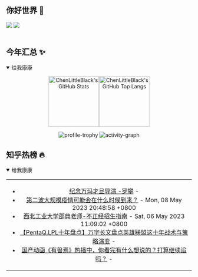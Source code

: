 ## 你好世界 👋

[![](https://img.shields.io/badge/@ChenLittleBlack-1a6c81?style=flat&logo=java&logoColor=1a6c81&label=Java&colorA=ffffff)](https://www.java.com/)
[![](https://img.shields.io/badge/@ChenLittleBlack-41b883?style=flat&logo=vuedotjs&logoColor=41b883&label=Vue&colorA=ffffff)](https://cn.vuejs.org/)

<div align="center">

<img alt="" src="https://readme-typing-svg.herokuapp.com?font=Consolas&center=true&vCenter=true&width=800&height=60&lines=The+traveler+often+arrives%2C+and+the+doer+often+succeeds.">
<img width="800"  height="3" alt="" src="https://camo.githubusercontent.com/82291b0fe831bfc6781e07fc5090cbd0a8b912bb8b8d4fec0696c881834f81ac/68747470733a2f2f70726f626f742e6d656469612f394575424971676170492e676966">

</div>


## 今年汇总 ✨

<details open>

<summary>给我康康</summary>

<div align="center">

<img height="137px" alt="ChenLittleBlack's GitHub Stats" src="https://github-readme-stats-roan-delta.vercel.app/api?username=ChenLittleBlack&hide_title=false&hide_border=true&show_icons=true&include_all_commits=true&line_height=21&bg_color=0,EC6C6C,FFD479,FFFC79,73FA79&theme=graywhite&locale=cn" /><img align="" height="137px" alt="ChenLittleBlack's GitHub Top Langs" src="https://github-readme-stats-roan-delta.vercel.app/api/top-langs/?username=ChenLittleBlack&hide_title=false&hide_border=true&layout=compact&bg_color=0,73FA79,73FDFF,D783FF&theme=graywhite&locale=cn" />

<img alt="profile-trophy" src="https://github-profile-trophy.vercel.app/?username=ChenLittleBlack&theme=algolia&column=-1" />

<img alt="activity-graph" src="https://activity-graph.herokuapp.com/graph?username=ChenLittleBlack&theme=github" />

</div>

</details>


## 知乎热榜 🔥

<details open>

<summary>给我康康</summary>

<div align="center">

<table style="height: 300px;">
<tr>
<td align="center" valign="middle">

<!-- START_SECTION:blog -->
* <a href='http://zhuanlan.zhihu.com/p/627863650?utm_campaign=rss&utm_medium=rss&utm_source=rss&utm_content=title' target='_blank'>纪念万玛才旦导演  -罗攀</a> - 
* <a href='http://zhuanlan.zhihu.com/p/624166149?utm_campaign=rss&utm_medium=rss&utm_source=rss&utm_content=title' target='_blank'>第二波大规模疫情可能会在什么时候到来？</a> - Mon, 08 May 2023 20:48:58 +0800
* <a href='http://zhuanlan.zhihu.com/p/623058801?utm_campaign=rss&utm_medium=rss&utm_source=rss&utm_content=title' target='_blank'>西北工业大学邵典老师-不正经招生指南</a> - Sat, 06 May 2023 11:09:02 +0800
* <a href='http://zhuanlan.zhihu.com/p/626480490?utm_campaign=rss&utm_medium=rss&utm_source=rss&utm_content=title' target='_blank'>【PentaQ.LPL十年盘点】万字长文盘点英雄联盟这十年战术与策略演变</a> - 
* <a href='http://www.zhihu.com/question/595128595/answer/2995312664?utm_campaign=rss&utm_medium=rss&utm_source=rss&utm_content=title' target='_blank'>国产动画《有兽焉》热播中，你看完有什么想说的？打算继续追吗？</a> - 
<!-- END_SECTION:blog -->

</td>
</tr>
</table>

</div>
</details>
